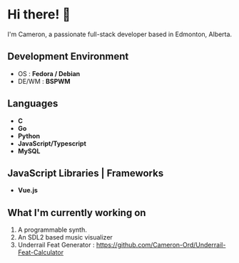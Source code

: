 # Hi there! 👋
I'm Cameron, a passionate full-stack developer based in Edmonton, Alberta.

## Development Environment
- OS : **Fedora / Debian**
- DE/WM : **BSPWM**


## Languages
- **C**
- **Go**
- **Python**
- **JavaScript/Typescript**
- **MySQL**

## JavaScript Libraries | Frameworks
- **Vue.js**

## What I'm currently working on
1. A programmable synth.
2. An SDL2 based music visualizer
3. Underrail Feat Generator : https://github.com/Cameron-Ord/Underrail-Feat-Calculator
